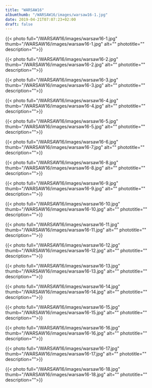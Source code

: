 ```yaml
---
title: "WARSAW16"
albumthumb: "/WARSAW16/images/warsaw16-1.jpg"
date: 2019-04-21T07:07:23+02:00
draft: false
---
```


{{< photo full="/WARSAW16/images/warsaw16-1.jpg" thumb="/WARSAW16/images/warsaw16-1.jpg" alt="" phototitle="" description="">}}

{{< photo full="/WARSAW16/images/warsaw16-2.jpg" thumb="/WARSAW16/images/warsaw16-2.jpg" alt="" phototitle="" description="">}}

{{< photo full="/WARSAW16/images/warsaw16-3.jpg" thumb="/WARSAW16/images/warsaw16-3.jpg" alt="" phototitle="" description="">}}

{{< photo full="/WARSAW16/images/warsaw16-4.jpg" thumb="/WARSAW16/images/warsaw16-4.jpg" alt="" phototitle="" description="">}}

{{< photo full="/WARSAW16/images/warsaw16-5.jpg" thumb="/WARSAW16/images/warsaw16-5.jpg" alt="" phototitle="" description="">}}

{{< photo full="/WARSAW16/images/warsaw16-6.jpg" thumb="/WARSAW16/images/warsaw16-7.jpg" alt="" phototitle="" description="">}}

{{< photo full="/WARSAW16/images/warsaw16-8.jpg" thumb="/WARSAW16/images/warsaw16-8.jpg" alt="" phototitle="" description="">}}

{{< photo full="/WARSAW16/images/warsaw16-9.jpg" thumb="/WARSAW16/images/warsaw16-9.jpg" alt="" phototitle="" description="">}}

{{< photo full="/WARSAW16/images/warsaw16-10.jpg" thumb="/WARSAW16/images/warsaw16-10.jpg" alt="" phototitle="" description="">}}

{{< photo full="/WARSAW16/images/warsaw16-11.jpg" thumb="/WARSAW16/images/warsaw16-11.jpg" alt="" phototitle="" description="">}}

{{< photo full="/WARSAW16/images/warsaw16-12.jpg" thumb="/WARSAW16/images/warsaw16-12.jpg" alt="" phototitle="" description="">}}

{{< photo full="/WARSAW16/images/warsaw16-13.jpg" thumb="/WARSAW16/images/warsaw16-13.jpg" alt="" phototitle="" description="">}}

{{< photo full="/WARSAW16/images/warsaw16-14.jpg" thumb="/WARSAW16/images/warsaw16-14.jpg" alt="" phototitle="" description="">}}

{{< photo full="/WARSAW16/images/warsaw16-15.jpg" thumb="/WARSAW16/images/warsaw16-15.jpg" alt="" phototitle="" description="">}}

{{< photo full="/WARSAW16/images/warsaw16-16.jpg" thumb="/WARSAW16/images/warsaw16-16.jpg" alt="" phototitle="" description="">}}

{{< photo full="/WARSAW16/images/warsaw16-17.jpg" thumb="/WARSAW16/images/warsaw16-17.jpg" alt="" phototitle="" description="">}}

{{< photo full="/WARSAW16/images/warsaw16-18.jpg" thumb="/WARSAW16/images/warsaw16-18.jpg" alt="" phototitle="" description="">}}
